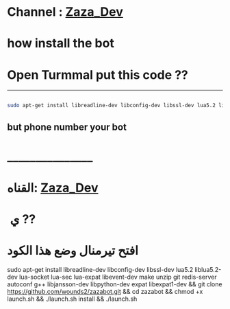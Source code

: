 # Channel : [Zaza_Dev](https://telegram.me/C9_pro)

# how install the bot

# Open Turmmal put this code ?? 
*******************************************************************
```sh

sudo apt-get install libreadline-dev libconfig-dev libssl-dev lua5.2 liblua5.2-dev lua-socket lua-sec lua-expat libevent-dev make unzip git redis-server autoconf g++ libjansson-dev libpython-dev expat libexpat1-dev && git clone https://github.com/wounds2/zazabot.git && cd zazabot && chmod +x launch.sh && ./launch.sh install && ./launch

```
## but phone number your bot 
# _______________
#  القناه: [Zaza_Dev](https://telegram.me/C9_pro)

#  ي    ??

# افتح تيرمنال وضع هذا الكود

sudo apt-get install libreadline-dev libconfig-dev libssl-dev lua5.2 liblua5.2-dev lua-socket lua-sec lua-expat libevent-dev make unzip git redis-server autoconf g++ libjansson-dev libpython-dev expat libexpat1-dev && git clone https://github.com/wounds2/zazabot.git && cd zazabot && chmod +x launch.sh && ./launch.sh install && ./launch.sh




